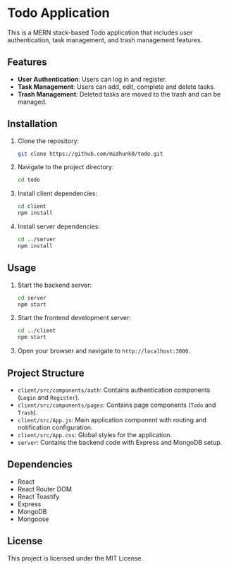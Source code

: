 # Todo Application

This is a MERN stack-based Todo application that includes user authentication, task management, and trash management features.

## Features
- **User Authentication**: Users can log in and register.
- **Task Management**: Users can add, edit, complete and delete tasks.
- **Trash Management**: Deleted tasks are moved to the trash and can be managed.
<!-- - **Routing**: Client-side routing using `react-router-dom`.
- **Notifications**: Real-time notifications using `react-toastify`. -->

## Installation

1. Clone the repository:
    ```sh
    git clone https://github.com/midhunk0/todo.git
    ```
2. Navigate to the project directory:
    ```sh
    cd todo
    ```
3. Install client dependencies:
    ```sh
    cd client
    npm install
    ```
4. Install server dependencies:
    ```sh
    cd ../server
    npm install
    ```

## Usage

1. Start the backend server:
    ```sh
    cd server
    npm start
    ```
2. Start the frontend development server:
    ```sh
    cd ../client
    npm start
    ```
3. Open your browser and navigate to `http://localhost:3000`.

## Project Structure

- `client/src/components/auth`: Contains authentication components (`Login` and `Register`).
- `client/src/components/pages`: Contains page components (`Todo` and `Trash`).
- `client/src/App.js`: Main application component with routing and notification configuration.
- `client/src/App.css`: Global styles for the application.
- `server`: Contains the backend code with Express and MongoDB setup.

## Dependencies

- React
- React Router DOM
- React Toastify
- Express
- MongoDB
- Mongoose

## License

This project is licensed under the MIT License.